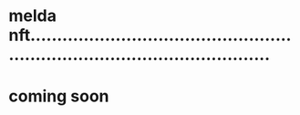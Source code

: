 # melda nft..................................................................................................
# coming soon
